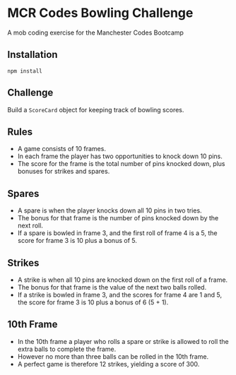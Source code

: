 # MCR Codes Bowling Challenge
A mob coding exercise for the Manchester Codes Bootcamp

## Installation
`npm install`

## Challenge
Build a `ScoreCard` object for keeping track of bowling scores.

## Rules
* A game consists of 10 frames. 
* In each frame the player has two opportunities to knock down 10 pins. 
* The score for the frame is the total number of pins knocked down, plus bonuses for strikes and spares.

## Spares
* A spare is when the player knocks down all 10 pins in two tries. 
* The bonus for that frame is the number of pins knocked down by the next roll. 
* If a spare is bowled in frame 3, and the first roll of frame 4 is a 5, the score for frame 3 is 10 plus a bonus of 5.

## Strikes
* A strike is when all 10 pins are knocked down on the first roll of a frame. 
* The bonus for that frame is the value of the next two balls rolled.
* If a strike is bowled in frame 3, and the scores for frame 4 are 1 and 5, the score for frame 3 is 10 plus a bonus of 6 (5 + 1).

## 10th Frame
* In the 10th frame a player who rolls a spare or strike is allowed to roll the extra balls to complete the frame. 
* However no more than three balls can be rolled in the 10th frame.
* A perfect game is therefore 12 strikes, yielding a score of 300.

